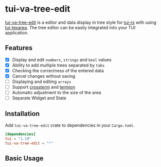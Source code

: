 # tui-va-tree-edit

[tui-va-tree-edit][crate] is a editor and data display in tree style for [tui-rs] with using [tui-texarea]. The tree editor can be easily integrated into your TUI application.

## Features
 - [X] Display and edit `numbers`, `strings` and `bool` values
 - [X] Ability to add multiple trees separated by `tabs`
 - [X] Checking the correctness of the entered data
 - [X] Cancel changes without saving
 - [ ] Displaying and editing `arrays`
 - [ ] Support [crossterm] and [termion]
 - [ ] Automatic adjustment to the size of the area
 - [ ] Separate Widget and State

## Installation
Add `tui-va-tree-edit` crate to dependencies in your `Cargo.toml`.
```toml
[dependencies]
tui = "1.19"
tui-va-tree-edit = "*"
```

## Basic Usage

[crate]: https://github.com/Volkalex28/tui_va_tree_edit
[tui-rs]: https://github.com/fdehau/tui-rs
[tui-texarea]: https://github.com/rhysd/tui-textarea
[termion]: https://docs.rs/termion/latest/termion/
[crossterm]: https://docs.rs/crossterm/latest/crossterm/
